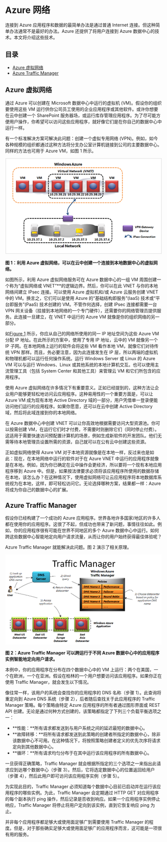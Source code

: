 # Azure 网络

连接到 Azure 应用程序和数据的最简单办法是通过普通 Internet 连接。但这种简单办法通常不是最好的办法。Azure 还提供了将用户连接到 Azure 数据中心的技术。本文将介绍这些技术。

## 目录

-   [Azure 虚拟网络](#Vnet)
-   [Azure Traffic Manager](#TrafficMngr)

<a name="Vnet"></a>
## Azure 虚拟网络

通过 Azure 可以创建在 Microsoft 数据中心中运行的虚拟机 (VM)。假设你的组织要使用这些 VM 运行供你公司员工使用的企业应用程序或其他软件。或许你想要在云中创建一个 SharePoint 服务器场，或运行库存管理应用程序。为了尽可能方便用户操作，你希望可以访问这些应用程序，就好像它们是在你自己的数据中心中运行一样。

有一个标准解决方案可解决此问题：创建一个虚拟专用网络 (VPN)。例如，如今各种规模的组织都通过这种方法将分支办公室计算机链接到公司的主要数据中心。同样的方法也可用于 Azure VM，如图 1 所示。

<a name="Fig1"></a>

![01_Networking][01_Networking]

**图 1：利用 Azure 虚拟网络，可以在云中创建一个连接到本地数据中心的虚拟网络。**

如图所示，利用 Azure 虚拟网络服务可在 Azure 数据中心的一组 VM 周围创建一个称为“虚拟网络或 VNET”**的逻辑边界。然后，你可以在此 VNET 与你的本地网络间建立 IPsec 连接。可以使用 Azure 虚拟机和/或 Azure 云服务创建 VNET 中的 VM。换言之，它们可以是使用 Azure 的“基础结构即服务”(IaaS) 技术或“平台即服务”(PaaS) 技术创建的 VM。不管作何选择，创建 IPsec 连接都需要一台 VPN 网关设备（挂接到本地网络的一个专门硬件），还需要你的网络管理员提供服务。此连接一旦建立，在 VNET 中运行的 Azure VM 就像是你的组织网络的另一部分。

如[Figure 1](#Fig1) 所示，你应从自己的网络所使用的同一 IP 地址空间为这些 Azure VM 分配 IP 地址。在此所示的方案中，使用了专用 IP 地址，云中的 VM 就像另一个 IP 子网。在本地网络上运行的软件会将这些 VM 看作本地 VM，就像它们对待传统 VPN 那样。而且，务必要注意，因为此连接发生在 IP 层，所以两端的虚拟机和物理机都可以运行任何操作系统。运行 Windows Server 或 Linux 的 Azure VM 可以与运行 Windows、Linux 或其他系统的本地计算机交互。也可以使用主流管理工具（包括 System Center 和其他工具）来管理云 VM 和它们所包含的应用程序。

使用 Azure 虚拟网络在许多情况下有重要意义。正如已经提到的，这种方法让企业用户能够更轻松地访问云应用程序。这种易用性的一个重要方面是，可以让 Azure VM 成为现有本地 Active Directory 域的一部分，用户凭借单一登录便能访问他们运行的应用程序。如果你愿意，还可以在云中创建 Active Directory 域，然后将此域连接到你的本地网络。

在 Azure 数据中心中创建 VNET 可以让你高效地根据需要访问大型资源池。你可以按需创建 VM，在运行它们时才付费，不需要时则删除它们（同时停止付费）。这适用于需要快速访问预配置计算机的场景，例如生成新软件的开发团队。他们无需等待本地管理员设置所需的资源，自己就可以在公有云中创建这些资源。

正如虚拟网络使得 Azure VM 对于本地资源就像是在本地一样，反过来也是如此：现在，在本地网络中运行的软件对于在 Azure VNET 中运行的应用程序就像是在本地。例如，因为你已确定在云中操作会更经济，所以要将一个现有本地应用程序移到 Azure 中。但是，如果按法律要求必须将该应用程序所使用的数据存储在本地，该怎么办？在这种情况下，使用虚拟网络可让云应用程序将本地数据库系统视为在本地，这样，即可轻松访问它。无论选择哪种方案，结果都一样：Azure 将成为你自己的数据中心的扩展。

<a name="TrafficMngr"></a>
## Azure Traffic Manager

假设你已经构建了一个成功的 Azure 应用程序。世界各地许多国家/地区的许多人都在使用你的应用程序。这很了不起，但成功也带来了新问题，事情往往如此。例如，你的应用程序很有可能在世界不同地区的多个 Azure 数据中心中运行。如何跨这些数据中心智能地定向用户请求流量，从而让你的用户始终获得最佳体验呢？

Azure Traffic Manager 就能解决此问题。图 2 演示了相关原理。

<a name="Fig3"></a>
   
![03_TrafficManager][03_TrafficManager]

**图 2：Azure Traffic Manager 可以跨运行于不同 Azure 数据中心中的应用程序实例智能地定向用户请求。**

本例中，你的应用程序在分布在四个数据中心中的 VM 上运行：两个在美国，一个在欧洲，一个在亚洲。假设在柏林的一个用户想要访问该应用程序。如果你正在使用 Traffic Manager，就会发生以下情况。

像往常一样，该用户的系统会查找你的应用程序的 DNS 名称（步骤 1）。此查询将重定向到 Azure DNS 系统（步骤 2），后者随后查找关于此应用程序的 Traffic Manager 策略。每个策略由特定 Azure 应用程序的所有者通过图形界面或 REST API 创建。无论是通过何种方式创建的，该策略都指定了下列三个负载平衡选项之一：

-   **性能：**所有请求都发送到与用户系统之间的延迟最短的数据中心。
-   **故障转移：**将所有请求都发送到此策略的创建者所指定的数据中心，除非该数据中心不可用。在这种情况下，将按照策略创建者定义的优先次序将请求定向到其他数据中心。
-   **循环：**所有请求均匀分布于在其中运行该应用程序的所有数据中心。

一旦获得正确策略，Traffic Manager 就会根据所指定的三个选项之一来指出此请求应到达哪个数据中心（步骤 3）。然后，它将选定数据中心的位置返回给用户（步骤 4），然后此用户即可访问该应用程序实例（步骤 5）。

为实现此目的，Traffic Manager 必须知道每个数据中心目前已启动并在运行该应用程序的哪些实例。为此，Traffic Manager 会定期通过 HTTP GET 对应用程序的每个副本执行 ping 操作，然后记录是否收到响应。如果一个应用程序实例停止响应，Traffic Manager 将停止将用户定向到该实例，直到它恢复响应 ping 为止。

并非每个应用程序都足够大或使用面足够广到需要使用 Traffic Manager 的程度。但是，对于那些确实足够大或使用面足够广的应用程序而言，这可能是一项很有用的服务。

[01_Networking]: ./media/azure-networking/Networking_01Networking.png
[03_TrafficManager]: ./media/azure-networking/Networking_03TrafficManager.png